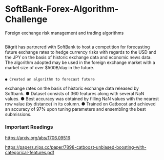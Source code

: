 # SoftBank-Forex-Algorithm-Challenge
Foreign exchange risk management and trading algorithms

##
Bitgrit has partnered with SoftBank to host a competition for forecasting future exchange rates to hedge currency risks with regards to the USD and the JPY on the basis of historic exchange data and economic news data. The algorithm adopted may be used in the foreign exchange market with a market size of over $500B/day in the future.


### 

    ● Created an algorithm to forecast future
exchange rates on the basis of historic exchange
data released by Softbank.
    ● Dataset consists of 360 features along with
several NaN values. 
    ● Best accuracy was obtained by filling NaN
values with the nearest row value (by distance)
in its column.
    ● Trained on Catboost and achieved an accuracy
of 97% upon tuning parameters and
ensembling the best submissions.






### Important Readings
https://arxiv.org/abs/1706.09516

https://papers.nips.cc/paper/7898-catboost-unbiased-boosting-with-categorical-features.pdf
